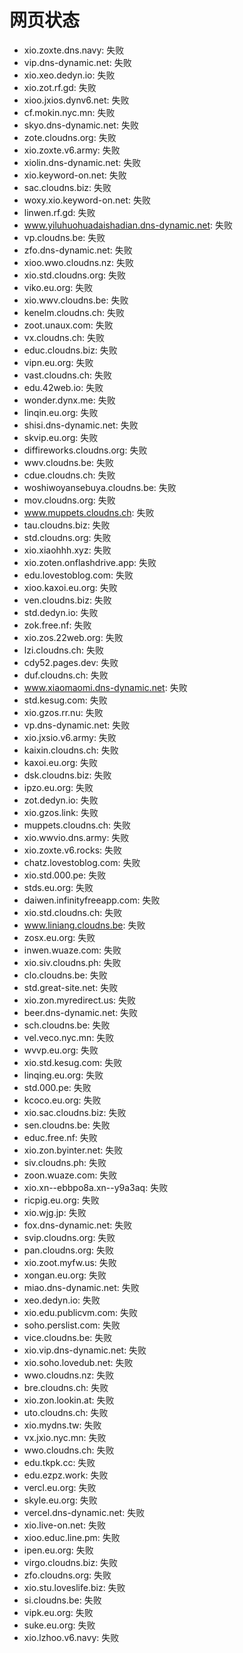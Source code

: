 # 网页状态
- xio.zoxte.dns.navy: 失败
- vip.dns-dynamic.net: 失败
- xio.xeo.dedyn.io: 失败
- xio.zot.rf.gd: 失败
- xioo.jxios.dynv6.net: 失败
- cf.mokin.nyc.mn: 失败
- skyo.dns-dynamic.net: 失败
- zote.cloudns.org: 失败
- xio.zoxte.v6.army: 失败
- xiolin.dns-dynamic.net: 失败
- xio.keyword-on.net: 失败
- sac.cloudns.biz: 失败
- woxy.xio.keyword-on.net: 失败
- linwen.rf.gd: 失败
- www.yiluhuohuadaishadian.dns-dynamic.net: 失败
- vp.cloudns.be: 失败
- zfo.dns-dynamic.net: 失败
- xioo.wwo.cloudns.nz: 失败
- xio.std.cloudns.org: 失败
- viko.eu.org: 失败
- xio.wwv.cloudns.be: 失败
- kenelm.cloudns.ch: 失败
- zoot.unaux.com: 失败
- vx.cloudns.ch: 失败
- educ.cloudns.biz: 失败
- vipn.eu.org: 失败
- vast.cloudns.ch: 失败
- edu.42web.io: 失败
- wonder.dynx.me: 失败
- linqin.eu.org: 失败
- shisi.dns-dynamic.net: 失败
- skvip.eu.org: 失败
- diffireworks.cloudns.org: 失败
- wwv.cloudns.be: 失败
- cdue.cloudns.ch: 失败
- woshiwoyansebuya.cloudns.be: 失败
- mov.cloudns.org: 失败
- www.muppets.cloudns.ch: 失败
- tau.cloudns.biz: 失败
- std.cloudns.org: 失败
- xio.xiaohhh.xyz: 失败
- xio.zoten.onflashdrive.app: 失败
- edu.lovestoblog.com: 失败
- xioo.kaxoi.eu.org: 失败
- ven.cloudns.biz: 失败
- std.dedyn.io: 失败
- zok.free.nf: 失败
- xio.zos.22web.org: 失败
- lzi.cloudns.ch: 失败
- cdy52.pages.dev: 失败
- duf.cloudns.ch: 失败
- www.xiaomaomi.dns-dynamic.net: 失败
- std.kesug.com: 失败
- xio.gzos.rr.nu: 失败
- vp.dns-dynamic.net: 失败
- xio.jxsio.v6.army: 失败
- kaixin.cloudns.ch: 失败
- kaxoi.eu.org: 失败
- dsk.cloudns.biz: 失败
- ipzo.eu.org: 失败
- zot.dedyn.io: 失败
- xio.gzos.link: 失败
- muppets.cloudns.ch: 失败
- xio.wwvio.dns.army: 失败
- xio.zoxte.v6.rocks: 失败
- chatz.lovestoblog.com: 失败
- xio.std.000.pe: 失败
- stds.eu.org: 失败
- daiwen.infinityfreeapp.com: 失败
- xio.std.cloudns.ch: 失败
- www.liniang.cloudns.be: 失败
- zosx.eu.org: 失败
- inwen.wuaze.com: 失败
- xio.siv.cloudns.ph: 失败
- clo.cloudns.be: 失败
- std.great-site.net: 失败
- xio.zon.myredirect.us: 失败
- beer.dns-dynamic.net: 失败
- sch.cloudns.be: 失败
- vel.veco.nyc.mn: 失败
- wvvp.eu.org: 失败
- xio.std.kesug.com: 失败
- linqing.eu.org: 失败
- std.000.pe: 失败
- kcoco.eu.org: 失败
- xio.sac.cloudns.biz: 失败
- sen.cloudns.be: 失败
- educ.free.nf: 失败
- xio.zon.byinter.net: 失败
- siv.cloudns.ph: 失败
- zoon.wuaze.com: 失败
- xio.xn--ebbpo8a.xn--y9a3aq: 失败
- ricpig.eu.org: 失败
- xio.wjg.jp: 失败
- fox.dns-dynamic.net: 失败
- svip.cloudns.org: 失败
- pan.cloudns.org: 失败
- xio.zoot.myfw.us: 失败
- xongan.eu.org: 失败
- miao.dns-dynamic.net: 失败
- xeo.dedyn.io: 失败
- xio.edu.publicvm.com: 失败
- soho.perslist.com: 失败
- vice.cloudns.be: 失败
- xio.vip.dns-dynamic.net: 失败
- xio.soho.lovedub.net: 失败
- wwo.cloudns.nz: 失败
- bre.cloudns.ch: 失败
- xio.zon.lookin.at: 失败
- uto.cloudns.ch: 失败
- xio.mydns.tw: 失败
- vx.jxio.nyc.mn: 失败
- wwo.cloudns.ch: 失败
- edu.tkpk.cc: 失败
- edu.ezpz.work: 失败
- vercl.eu.org: 失败
- skyle.eu.org: 失败
- vercel.dns-dynamic.net: 失败
- xio.live-on.net: 失败
- xioo.educ.line.pm: 失败
- ipen.eu.org: 失败
- virgo.cloudns.biz: 失败
- zfo.cloudns.org: 失败
- xio.stu.loveslife.biz: 失败
- si.cloudns.be: 失败
- vipk.eu.org: 失败
- suke.eu.org: 失败
- xio.lzhoo.v6.navy: 失败
